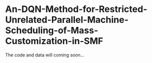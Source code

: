 # An-DQN-Method-for-Restricted-Unrelated-Parallel-Machine-Scheduling-of-Mass-Customization-in-SMF
The code and data will coming soon...
